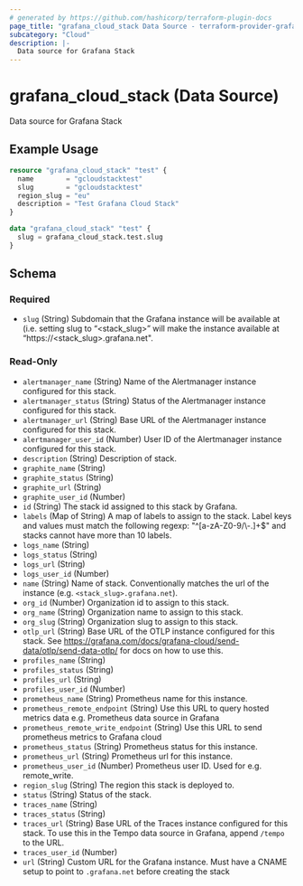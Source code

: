 ```yaml
---
# generated by https://github.com/hashicorp/terraform-plugin-docs
page_title: "grafana_cloud_stack Data Source - terraform-provider-grafana"
subcategory: "Cloud"
description: |-
  Data source for Grafana Stack
---
```


# grafana_cloud_stack (Data Source)

Data source for Grafana Stack

## Example Usage

```terraform
resource "grafana_cloud_stack" "test" {
  name        = "gcloudstacktest"
  slug        = "gcloudstacktest"
  region_slug = "eu"
  description = "Test Grafana Cloud Stack"
}

data "grafana_cloud_stack" "test" {
  slug = grafana_cloud_stack.test.slug
}
```

<!-- schema generated by tfplugindocs -->
## Schema

### Required

- `slug` (String) Subdomain that the Grafana instance will be available at (i.e. setting slug to “<stack_slug>” will make the instance
available at “https://<stack_slug>.grafana.net".

### Read-Only

- `alertmanager_name` (String) Name of the Alertmanager instance configured for this stack.
- `alertmanager_status` (String) Status of the Alertmanager instance configured for this stack.
- `alertmanager_url` (String) Base URL of the Alertmanager instance configured for this stack.
- `alertmanager_user_id` (Number) User ID of the Alertmanager instance configured for this stack.
- `description` (String) Description of stack.
- `graphite_name` (String)
- `graphite_status` (String)
- `graphite_url` (String)
- `graphite_user_id` (Number)
- `id` (String) The stack id assigned to this stack by Grafana.
- `labels` (Map of String) A map of labels to assign to the stack. Label keys and values must match the following regexp: "^[a-zA-Z0-9/\\-.]+$" and stacks cannot have more than 10 labels.
- `logs_name` (String)
- `logs_status` (String)
- `logs_url` (String)
- `logs_user_id` (Number)
- `name` (String) Name of stack. Conventionally matches the url of the instance (e.g. `<stack_slug>.grafana.net`).
- `org_id` (Number) Organization id to assign to this stack.
- `org_name` (String) Organization name to assign to this stack.
- `org_slug` (String) Organization slug to assign to this stack.
- `otlp_url` (String) Base URL of the OTLP instance configured for this stack. See https://grafana.com/docs/grafana-cloud/send-data/otlp/send-data-otlp/ for docs on how to use this.
- `profiles_name` (String)
- `profiles_status` (String)
- `profiles_url` (String)
- `profiles_user_id` (Number)
- `prometheus_name` (String) Prometheus name for this instance.
- `prometheus_remote_endpoint` (String) Use this URL to query hosted metrics data e.g. Prometheus data source in Grafana
- `prometheus_remote_write_endpoint` (String) Use this URL to send prometheus metrics to Grafana cloud
- `prometheus_status` (String) Prometheus status for this instance.
- `prometheus_url` (String) Prometheus url for this instance.
- `prometheus_user_id` (Number) Prometheus user ID. Used for e.g. remote_write.
- `region_slug` (String) The region this stack is deployed to.
- `status` (String) Status of the stack.
- `traces_name` (String)
- `traces_status` (String)
- `traces_url` (String) Base URL of the Traces instance configured for this stack. To use this in the Tempo data source in Grafana, append `/tempo` to the URL.
- `traces_user_id` (Number)
- `url` (String) Custom URL for the Grafana instance. Must have a CNAME setup to point to `.grafana.net` before creating the stack
